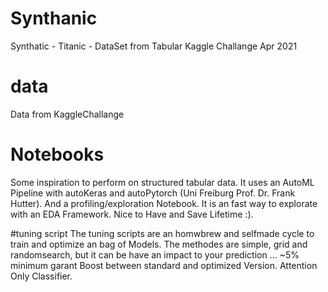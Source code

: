# Synthanic
Synthatic - Titanic - DataSet from Tabular Kaggle Challange Apr 2021

# data
Data from KaggleChallange

# Notebooks
Some inspiration to perform on structured tabular data. It uses an AutoML Pipeline with autoKeras and autoPytorch (Uni Freiburg Prof. Dr. Frank Hutter).
And a profiling/exploration Notebook. It is an fast way to explorate with an EDA Framework. Nice to Have and Save Lifetime :).

#tuning script
The tuning scripts are an homwbrew and selfmade cycle to train and optimize an bag of Models. The methodes are simple, grid and randomsearch, but it can be have an impact to your prediction ... ~5% minimum garant Boost between standard and optimized Version. Attention Only Classifier.

